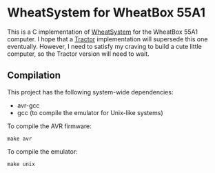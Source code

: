 
# WheatSystem for WheatBox 55A1

This is a C implementation of [WheatSystem](http://www.ostracodfiles.com/wheatsystem/menu.html) for the WheatBox 55A1 computer. I hope that a [Tractor](https://github.com/ostracod/tractor) implementation will supersede this one eventually. However, I need to satisfy my craving to build a cute little computer, so the Tractor version will need to wait.

## Compilation

This project has the following system-wide dependencies:

* avr-gcc
* gcc (to compile the emulator for Unix-like systems)

To compile the AVR firmware:

```
make avr
```

To compile the emulator:

```
make unix
```


